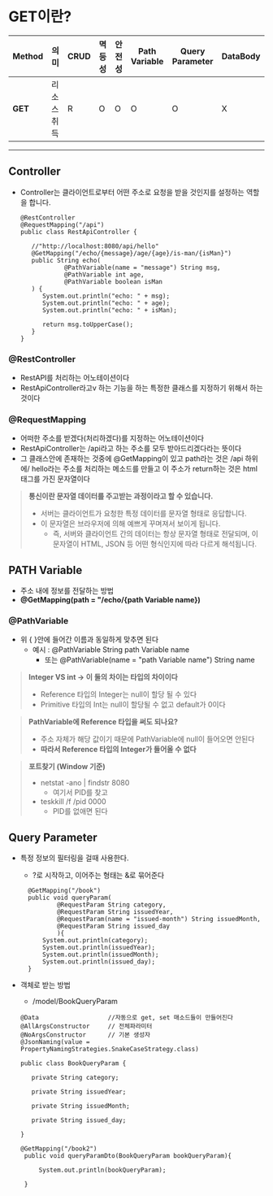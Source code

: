 # GET이란?
| Method  | 의미                | CRUD | 멱등성 | 안전성 | Path Variable | Query Parameter | DataBody |
|---------|---------------------|------|--------|--------|---------------|-----------------|----------|
| **GET**    | 리소스 취득          | R    | O      | O      | O             | O               | X        |
---
## Controller
- Controller는 클라이언트로부터 어떤 주소로 요청을 받을 것인지를 설정하는 역할을 합니다.

   ```
   @RestController
   @RequestMapping("/api")
   public class RestApiController {

      //"http://localhost:8080/api/hello"
      @GetMapping("/echo/{message}/age/{age}/is-man/{isMan}")
      public String echo(
               @PathVariable(name = "message") String msg,
               @PathVariable int age,
               @PathVariable boolean isMan
      ) {
         System.out.println("echo: " + msg);
         System.out.println("echo: " + age);
         System.out.println("echo: " + isMan);

         return msg.toUpperCase();
      }
   }
   ```

### @RestController
- RestAPI를 처리하는 어노테이션이다
- RestApiController라고v 하는 기능을 하는 특정한 클래스를 지정하기 위해서 하는 것이다

### @RequestMapping
- 어떠한 주소를 받겠다(처리하겠다)를 지정하는 어노테이션이다
- RestApiController는 /api라고 하는 주소를 모두 받아드리겠다라는 뜻이다
- 그 클래스안에 존재하는 것중에 @GetMapping이 있고 path라는 것은 /api 하위에/ hello라는 주소를 처리하는 메소드를 만들고 이 주소가 return하는 것은 html 태그를 가진 문자열이다


> **통신이란 문자열 데이터를 주고받는 과정이라고 할 수 있습니다.**
> - 서버는 클라이언트가 요청한 특정 데이터를 문자열 형태로 응답합니다. 
> - 이 문자열은 브라우저에 의해 예쁘게 꾸며져서 보이게 됩니다. 
>   - 즉, 서버와 클라이언트 간의 데이터는 항상 문자열 형태로 전달되며, 이 문자열이  HTML, JSON 등 어떤 형식인지에 따라 다르게 해석됩니다.

## PATH Variable
- 주소 내에 정보를 전달하는 방법
- **@GetMapping(path = "/echo/{path Variable name})**

### @PathVariable
- 위 { }안에 들어간 이름과 동일하게 맞추면 된다
   - 예시 : @PathVariable String path Variable name
      - 또는 @PathVariable(name = "path Variable name") String name

> **Integer VS int ->  이 둘의 차이는 타입의 차이이다**
> - Reference 타입의 Integer는 null이 할당 될 수 있다
> - Primitive 타입의 Int는 null이 할당될 수 없고 default가 0이다

> **PathVariable에 Reference 타입을 써도 되나요?**
> - 주소 자체가 해당 값이기 때문에 PathVariable에 null이 들어오면 안된다
> - **따라서 Reference 타입의 Integer가 들어올 수 없다**

> **포트찾기 (Window 기준)**
> - netstat -ano | findstr 8080
>   - 여기서 PID를 찾고
> - teskkill /f /pid 0000
>   - PID를 없애면 된다

## Query Parameter
- 특정 정보의 필터링을 걸때 사용한다.
  - ?로 시작하고, 이어주는 형태는 &로 묶어준다

  ```
    @GetMapping("/book")
    public void queryParam(
            @RequestParam String category,
            @RequestParam String issuedYear,
            @RequestParam(name = "issued-month") String issuedMonth,
            @RequestParam String issued_day
            ){
        System.out.println(category);
        System.out.println(issuedYear);
        System.out.println(issuedMonth);
        System.out.println(issued_day);
    }
  ```

- 객체로 받는 방법
   - /model/BookQueryParam
   ```
   @Data                   //자동으로 get, set 매소드들이 만들어진다
   @AllArgsConstructor     // 전체파라미터
   @NoArgsConstructor      // 기본 생성자
   @JsonNaming(value = PropertyNamingStrategies.SnakeCaseStrategy.class)

   public class BookQueryParam {

      private String category;

      private String issuedYear;

      private String issuedMonth;

      private String issued_day;

   }
   ```
   ```
   @GetMapping("/book2")
    public void queryParamDto(BookQueryParam bookQueryParam){

        System.out.println(bookQueryParam);

    }
   ```

